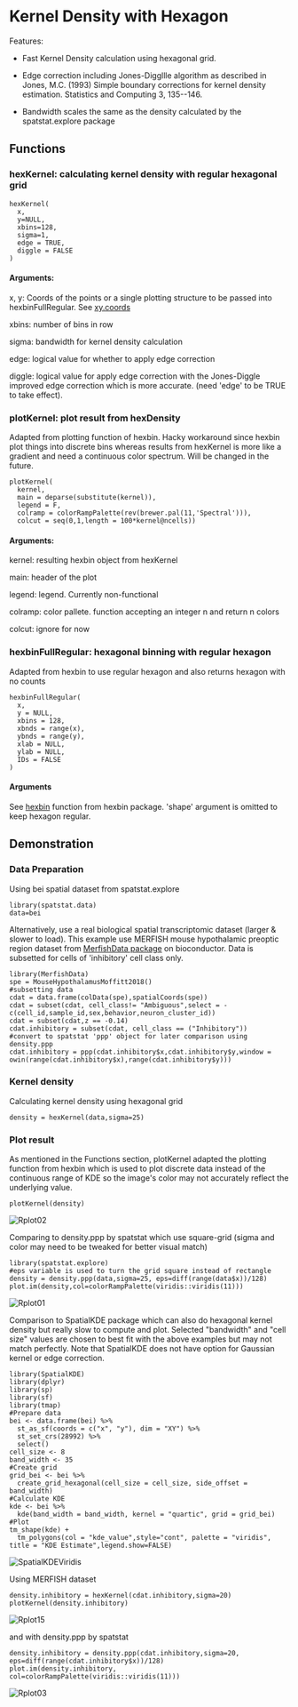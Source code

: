 # Kernel Density with Hexagon
Features:

* Fast Kernel Density calculation using hexagonal grid.

* Edge correction including Jones-Diggllle algorithm as described in Jones, M.C. (1993) Simple boundary corrections for kernel density estimation. Statistics and Computing 3, 135--146.

* Bandwidth scales the same as the density calculated by the spatstat.explore package 
## Functions
### hexKernel: calculating kernel density with regular hexagonal grid
```
hexKernel(
  x,
  y=NULL,
  xbins=128,
  sigma=1,
  edge = TRUE,
  diggle = FALSE
)
```
#### Arguments:
x, y: Coords of the points or a single plotting structure to be passed into hexbinFullRegular. See [xy.coords](https://www.rdocumentation.org/packages/grDevices/versions/3.6.2/topics/xy.coords)

xbins: number of bins in row

sigma: bandwidth for kernel density calculation

edge: logical value for whether to apply edge correction

diggle: logical value for apply edge correction with the Jones-Diggle improved edge correction which is more accurate. (need 'edge' to be TRUE to take effect).

### plotKernel: plot result from hexDensity
Adapted from plotting function of hexbin. Hacky workaround since hexbin plot things into discrete bins whereas results from hexKernel is more like a gradient and need a continuous color spectrum. Will be changed in the future.
```
plotKernel(
  kernel,
  main = deparse(substitute(kernel)),
  legend = F,
  colramp = colorRampPalette(rev(brewer.pal(11,'Spectral'))),
  colcut = seq(0,1,length = 100*kernel@ncells))
```

#### Arguments:
kernel: resulting hexbin object from hexKernel

main: header of the plot

legend: legend. Currently non-functional

colramp: color pallete. function accepting an integer n and return n colors

colcut: ignore for now

### hexbinFullRegular: hexagonal binning with regular hexagon
Adapted from hexbin to use regular hexagon and also returns hexagon with no counts
```
hexbinFullRegular(
  x,
  y = NULL,
  xbins = 128,
  xbnds = range(x),
  ybnds = range(y),
  xlab = NULL,
  ylab = NULL,
  IDs = FALSE
)
```
#### Arguments
See [hexbin](https://www.rdocumentation.org/packages/hexbin/versions/1.29.0/topics/hexbin) function from hexbin package. 'shape' argument is omitted to keep hexagon regular.
## Demonstration
### Data Preparation
Using bei spatial dataset from spatstat.explore
```
library(spatstat.data)
data=bei
```

Alternatively, use a real biological spatial transcriptomic dataset (larger & slower to load). This example use MERFISH mouse hypothalamic preoptic region dataset from [MerfishData package](https://bioconductor.org/packages/release/data/experiment/html/MerfishData.html) on bioconductor. Data is subsetted for cells of 'inhibitory' cell class only.
```
library(MerfishData)
spe = MouseHypothalamusMoffitt2018()
#subsetting data 
cdat = data.frame(colData(spe),spatialCoords(spe))
cdat = subset(cdat, cell_class!= "Ambiguous",select = -c(cell_id,sample_id,sex,behavior,neuron_cluster_id))
cdat = subset(cdat,z == -0.14)
cdat.inhibitory = subset(cdat, cell_class == ("Inhibitory"))
#convert to spatstat 'ppp' object for later comparison using density.ppp 
cdat.inhibitory = ppp(cdat.inhibitory$x,cdat.inhibitory$y,window = owin(range(cdat.inhibitory$x),range(cdat.inhibitory$y)))
```

### Kernel density
Calculating kernel density using hexagonal grid
```
density = hexKernel(data,sigma=25)
```

### Plot result
As mentioned in the Functions section, plotKernel adapted the plotting function from hexbin which is used to plot discrete data instead of the continuous range of KDE so the image's color may not accurately reflect the underlying value. 
```
plotKernel(density)
```
![Rplot02](https://github.com/ChenLaboratory/Hoang/assets/99466326/736b2a0a-6007-4fb2-8e72-876946215552)

Comparing to density.ppp by spatstat which use square-grid (sigma and color may need to be tweaked for better visual match)
```
library(spatstat.explore)
#eps variable is used to turn the grid square instead of rectangle 
density = density.ppp(data,sigma=25, eps=diff(range(data$x))/128)
plot.im(density,col=colorRampPalette(viridis::viridis(11)))
```
![Rplot01](https://github.com/ChenLaboratory/Hoang/assets/99466326/e9b29732-7f7a-4c4f-abd7-758a03b49450)

Comparison to SpatialKDE package which can also do hexagonal kernel density but really slow to compute and plot. Selected "bandwidth" and "cell size" values are chosen to best fit with the above examples but may not match perfectly. Note that SpatialKDE does not have option for Gaussian kernel or edge correction.

```
library(SpatialKDE)
library(dplyr)
library(sp)
library(sf)
library(tmap)
#Prepare data
bei <- data.frame(bei) %>%
  st_as_sf(coords = c("x", "y"), dim = "XY") %>%
  st_set_crs(28992) %>%
  select()
cell_size <- 8
band_width <- 35
#Create grid
grid_bei <- bei %>%
  create_grid_hexagonal(cell_size = cell_size, side_offset = band_width)
#Calculate KDE
kde <- bei %>%
  kde(band_width = band_width, kernel = "quartic", grid = grid_bei)
#Plot
tm_shape(kde) +
  tm_polygons(col = "kde_value",style="cont", palette = "viridis", title = "KDE Estimate",legend.show=FALSE)
```
![SpatialKDEViridis](https://github.com/ChenLaboratory/Hoang/assets/99466326/380d7e48-9529-4fbf-81a3-067b4415d695)

Using MERFISH dataset
```
density.inhibitory = hexKernel(cdat.inhibitory,sigma=20)
plotKernel(density.inhibitory)
```
![Rplot15](https://github.com/ChenLaboratory/Hoang/assets/99466326/f05e7e91-b1ee-44d2-a4fe-48eb5144fe06)

and with density.ppp by spatstat
```
density.inhibitory = density.ppp(cdat.inhibitory,sigma=20, eps=diff(range(cdat.inhibitory$x))/128)
plot.im(density.inhibitory, col=colorRampPalette(viridis::viridis(11)))
```
![Rplot03](https://github.com/ChenLaboratory/Hoang/assets/99466326/68115c5d-506f-4b28-95cc-ef16def0f855)



